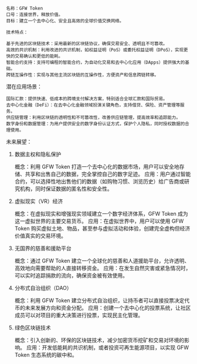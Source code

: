     名称：GFW Token
    口号：连接世界，释放价值。
    目标：建立一个去中心化、安全且高效的全球价值交换网络。
    
    技术特点：

    基于先进的区块链技术：采用最新的区块链协议，确保交易安全、透明且不可篡改。
    高效的共识机制：利用改进的共识机制，如权益证明（PoS）或委托权益证明（DPoS），实现更快的交易确认和更低的能耗。
    智能合约支持：支持可编程的智能合约，为自动化交易和去中心化应用（DApps）提供强大的基础。
    跨链互操作性：实现与其他主流区块链的互操作性，方便资产和信息跨链转移。

潜在应用场景：

    国际汇款：提供快速、低成本的跨境支付解决方案，特别适合全球汇款和国际贸易。
    去中心化金融（DeFi）：在去中心化金融领域扮演关键角色，支持借贷、保险、资产管理等服务。
    供应链管理：利用区块链的透明性和不可篡改性，改善供应链管理，提高效率和追踪能力。
    数字身份和数据管理：为用户提供安全的数字身份认证方式，保护个人隐私，同时授权数据的合理使用。

未来展望：
1. 数据主权和隐私保护

    概念：利用 GFW Token 打造一个去中心化的数据市场，用户可以安全地存储、共享和出售自己的数据，完全掌控自己的数字足迹。
    应用：用户通过智能合约，可以选择性地出售他们的数据（如购物习惯、浏览历史）给广告商或研究机构，同时保证数据的匿名性和安全性。

2. 虚拟现实（VR）经济

    概念：在虚拟现实和增强现实领域建立一个数字经济体系，GFW Token 成为这一虚拟世界的主要交易货币。
    应用：在虚拟世界中，用户可以使用 GFW Token 购买虚拟土地、物品，甚至参与虚拟活动和体验，创建完全虚构但经济价值真实的交易环境。

3. 无国界的慈善和援助平台

    概念：通过 GFW Token 建立一个全球化的慈善和人道援助平台，允许透明、高效地向需要帮助的人直接转移资金。
    应用：在发生自然灾害或紧急情况时，可以实时追踪捐款的流向，确保资金被有效使用。

4. 分布式自治组织（DAO）

    概念：利用 GFW Token 建立分布式自治组织，让持币者可以直接投票决定代币的未来发展方向和资金分配。
    应用：创建一个去中心化的投票系统，让社区成员可以对项目的重大决策进行投票，实现民主化管理。

5. 绿色区块链技术

    概念：引入创新的、环保的区块链技术，减少加密货币挖矿和交易对环境的影响。
    应用：开发低能耗的共识机制，或者投资可再生能源项目，以实现 GFW Token 生态系统的碳中和。

